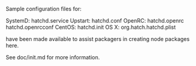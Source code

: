 Sample configuration files for:

SystemD: hatchd.service
Upstart: hatchd.conf
OpenRC:  hatchd.openrc
         hatchd.openrcconf
CentOS:  hatchd.init
OS X:    org.hatch.hatchd.plist

have been made available to assist packagers in creating node packages here.

See doc/init.md for more information.
